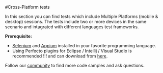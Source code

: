 #Cross-Platform tests

In this section you can find tests which include Multiple Platforms (mobile & desktop) sessions.
The tests include two or more devices in the same scenario and intagrated with different languages test frameworks. 

**Prerequisite:**
- [Selenium](www.seleniumhq.org/download/) and [Appium](http://appium.io/downloads.html) installed in your favorite programming language.
- Using Perfecto plugins for Eclipse / Intellij / Visual Studio is recommended !!! and can download from [here](https://www.perfectomobile.com/download-integrations).

Follow our [community](community.perfectomobile.com) to find more code samples and ask questions.
